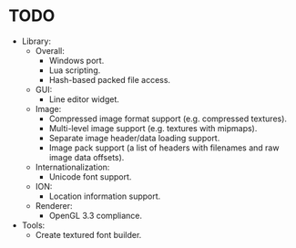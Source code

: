 # TODO
* Library:
	* Overall:
		- Windows port.
		- Lua scripting.
		- Hash-based packed file access.
	* GUI:
		- Line editor widget.
	* Image:
		- Compressed image format support (e.g. compressed textures).
		- Multi-level image support (e.g. textures with mipmaps).
		- Separate image header/data loading support.
		- Image pack support (a list of headers with filenames and raw image data offsets).
	* Internationalization:
		- Unicode font support.
	* ION:
		- Location information support.
	* Renderer:
		- OpenGL 3.3 compliance.
* Tools:
	- Create textured font builder.
